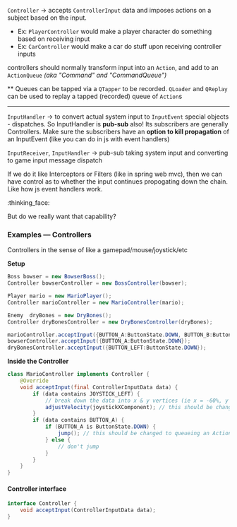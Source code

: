 
`Controller` &rarr; accepts `ControllerInput` data and imposes actions on a subject based on the input.

- Ex: `PlayerController` would make a player character do something based on receiving input
- Ex: `CarController` would make a car do stuff upon receiving controller inputs

controllers should normally transform input into an `Action`, and add to an `ActionQueue` _(aka "Command" and "CommandQueue")_

** Queues can be tapped via a `QTapper` to be recorded. `QLoader` and `QReplay` can be used to replay a tapped (recorded) queue of `Action`s

---

`InputHandler` &rarr; to convert actual system input to `InputEvent` special objects - dispatches. So InputHandler is **pub-sub** also! Its subscribers are
generally Controllers. Make sure the subscribers have an **option to kill propagation** of an InputEvent (like you can do in js with event handlers)


`InputReceiver`, `InputHandler` &rarr; pub-sub taking system input and converting to game input message dispatch

If we do it like Interceptors or Filters (like in spring web mvc), then we can have control as to whether the input
continues propogating down the chain. Like how js event handlers work.

:thinking_face:

But do we really want that capability?

### Examples &mdash; Controllers

Controllers in the sense of like a gamepad/mouse/joystick/etc

**Setup**

```java
Boss bowser = new BowserBoss();
Controller bowserController = new BossController(bowser);

Player mario = new MarioPlayer();
Controller marioController = new MarioController(mario);

Enemy  dryBones = new DryBones();
Controller dryBonesController = new DryBonesController(dryBones);

marioController.acceptInput({BUTTON_A:ButtonState.DOWN, BUTTON_B:ButtonState.UP, JOYSTICK_LEFT:{angle:180, magnitude:80%}});
bowserController.acceptInput({BUTTON_A:ButtonState.DOWN});
dryBonesController.acceptInput({BUTTON_LEFT:ButtonState.DOWN});
```

**Inside the Controller**

```java
class MarioController implements Controller {
    @Override
    void acceptInput(final ControllerInputData data) {
        if (data contains JOYSTICK_LEFT) {
            // break down the data into x & y vertices (ie x = -60%, y = +80%)
            adjustVelocity(joystickXComponent); // this should be changed to queueing an Action
        }
        if (data contains BUTTON_A) {
            if (BUTTON_A is ButtonState.DOWN) {
                jump(); // this should be changed to queueing an Action
            } else {
                // don't jump
            }
        }
    }
}
```

#### Controller interface

```java
interface Controller {
    void acceptInput(ControllerInputData data);
}
```
